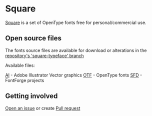 # Square

[Square](https://github.com/retr0atelier/square-typeface) is a set of OpenType fonts free for personal/commercial use.

## Open source files

The fonts source files are available for download or alterations in the [repository's 'square-typeface' branch](https://github.com/retr0atelier/square-typeface)

Available files:

[AI](https://github.com/retr0atelier/square-typeface/tree/square-typeface/vector) - Adobe Illustrator Vector graphics
[OTF](https://github.com/retr0atelier/square-typeface/tree/square-typeface/otf) - OpenType fonts
[SFD](https://github.com/retr0atelier/square-typeface/tree/square-typeface/sfd) - FontForge projects


## Getting involved

[Open an issue](https://github.com/retr0atelier/square-typeface/issues) or create [Pull request](https://github.com/retr0atelier/square-typeface/pulls)
